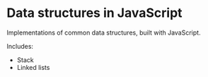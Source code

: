 # Data structures in JavaScript
Implementations of common data structures, built with JavaScript.

Includes:
- Stack
- Linked lists